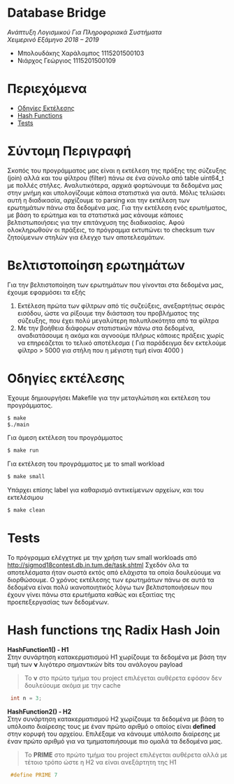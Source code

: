# Database Bridge 
 *Ανάπτυξη Λογισμικού Για Πληροφοριακά Συστήματα  
 Χειμερινό Εξάμηνο 2018 – 2019*  
 - Μπολουδάκης Χαράλαμπος 1115201500103
 - Νιάρχος Γεώργιος 1115201500109

# Περιεχόμενα  
- [Οδηγίες Εκτέλεσης](https://github.com/babisboloudakis/DatabaseBridge#%CE%BF%CE%B4%CE%B7%CE%B3%CE%AF%CE%B5%CF%82-%CE%B5%CE%BA%CF%84%CE%AD%CE%BB%CE%B5%CF%83%CE%B7%CF%82)
- [Hash Functions](https://github.com/babisboloudakis/DatabaseBridge#hash-functions)
- [Tests](https://github.com/babisboloudakis/DatabaseBridge#tests)

# Σύντομη Περιγραφή
Σκοπός του προγράμματος μας είναι η εκτέλεση της πράξης της σύζευξης (join) αλλά και του φίλτρου (filter) πάνω
σε ένα σύνολο από table uint64_t με πολλές στήλες. Αναλυτικότερα, αρχικά φορτώνουμε τα δεδομένα μας στην μνήμη
και υπολογίζουμε κάποια στατιστικά για αυτά. Μόλις τελιώσει αυτή η διαδικασία, αρχίζουμε το parsing και την εκτέλεση
των ερωτημάτων πάνω στα δεδομένα μας. Για την εκτέλεση ενός ερωτήματος, με βάση το ερώτημα και τα στατιστικά
μας κάνουμε κάποιες βελτιστωποιήσεις για την επιτάνχυση της διαδικασίας. Αφού ολοκληρωθούν οι πράξεις, το πρόγραμμα
εκτυπώνει το checksum των ζητούμενων στηλών για έλεγχο των αποτελεσμάτων.

# Βελτιστοποίηση ερωτημάτων
Για την βελτιστοποίηση των ερωτημάτων που γίνονται στα δεδομένα μας, έχουμε εφαρμόσει τα εξής
1) Εκτέλεση πρώτα των φίλτρων από τίς συζεύξεις, ανεξαρτήτως σειράς εισόδου, ώστε να ρίξουμε την διάσταση του προβλήματος
της σύζευξης, που έχει πολύ μεγαλύτερη πολυπλοκότητα από τα φίλτρα
2) Με την βοήθεια διάφορων στατιστικών πάνω στα δεδομένα, αναδιατάσουμε η ακόμα και αγνοούμε πλήρως κάποιες πράξεις χωρίς να
επηρεάζεται το τελικό αποτέλεσμα ( Για παράδειγμα δεν εκτελούμε φίλτρο > 5000 για στήλη που η μέγιστη τιμή είναι 4000 )

# Οδηγίες εκτέλεσης
Έχουμε δημιουργήσει Makefile για την μεταγλώτιση και εκτέλεση του προγράμματος.
```sh
$ make
$./main
```
Για άμεση εκτέλεση του προγράμματος
```sh
$ make run
```
Για εκτέλεση του προγράμματος με το small workload
```sh
$ make small
```
Υπάρχει επίσης label για καθαρισμό αντικείμενων αρχείων, και του εκτελέσιμου
```sh
$ make clean
```

# Tests
Το πρόγραμμα ελέγχτηκε με την χρήση των small workloads από
http://sigmod18contest.db.in.tum.de/task.shtml
Σχεδόν όλα τα αποτελέσματα ήταν σωστά εκτός από ελάχιστα τα οποία δουλεύουμε να διορθώσουμε.
Ο χρόνος εκτέλεσης των ερωτημάτων πάνω σε αυτά τα δεδομένα είναι πολύ ικανοποιητικός λόγω των βελτιστοποιήσεων
που έχουν γίνει πάνω στα ερωτήματα καθώς και εξαιτίας της προεπεξεργασίας των δεδομένων.

# Hash functions της Radix Hash Join
**HashFunction1() - H1**  
Στην συνάρτηση κατακερματισμού H1 χωρίζουμε τα δεδομένα με βάση την τιμή των **ν** λιγότερο σημαντικών
bits του ανάλογου payload
> Το **ν** στο πρώτο τμήμα του project επιλέγεται αυθέρετα εφόσον δεν δουλεύουμε ακόμα με την cache
```c++
 int n = 3;
```
**HashFunction2() - H2**  
Στην συνάρτηση κατακερματισμού H2 χωρίζουμε τα δεδομένα με βάση το υπόλοιπο διαίρεσης τους με έναν
πρώτο αριθμό ο οποίος είναι **defined** στην κορυφή του αρχείου. Επιλέξαμε να κάνουμε υπόλοιπο διαίρεσης
με έναν πρώτο αριθμό για να τμηματοπιήσουμε πιο ομαλά τα δεδομένα μας.
> Το **PRIME** στο πρώτο τμήμα του project επιλέγεται αυθέρετα αλλά με τέτοιο τρόπο ώστε η H2 να είναι ανεξάρτητη της H1
```c++
 #define PRIME 7
```


